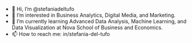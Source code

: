 - 👋 Hi, I’m @stefaniadeltufo
- 👀 I’m interested in Business Analytics, Digital Media, and Marketing.
- 🌱 I’m currently learning Advanced Data Analysis, Machine Learning, and Data Visualization at Nova School of Business and Economics.
- 📫 How to reach me: in/stefania-del-tufo

<!---
stefaniadeltufo/stefaniadeltufo is a ✨ special ✨ repository because its `README.md` (this file) appears on your GitHub profile.
You can click the Preview link to take a look at your changes.
--->
